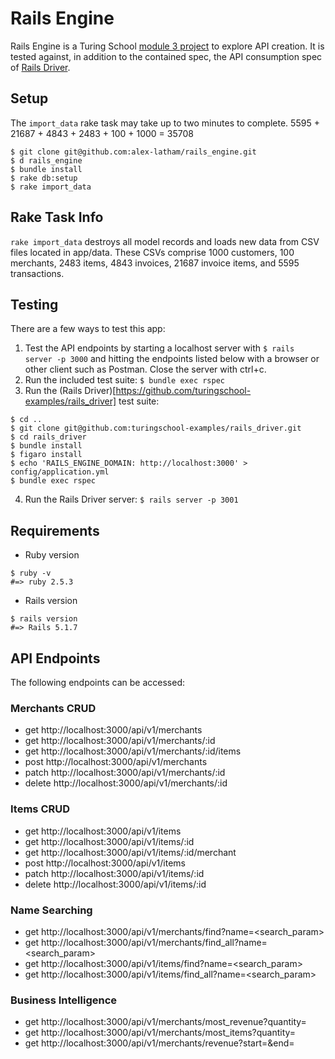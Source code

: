 # Rails Engine

Rails Engine is a Turing School [module 3 project](https://backend.turing.io/module3/projects/rails_engine/) to explore API creation. It is tested against, in addition to the contained spec, the API consumption spec of [Rails Driver](https://github.com/turingschool-examples/rails_driver).

## Setup
The `import_data` rake task may take up to two minutes to complete. 5595 + 21687 + 4843 + 2483 + 100 + 1000 = 35708
```
$ git clone git@github.com:alex-latham/rails_engine.git
$ d rails_engine
$ bundle install
$ rake db:setup
$ rake import_data
```

## Rake Task Info
`rake import_data` destroys all model records and loads new data from CSV files located in app/data. These CSVs comprise 1000 customers, 100 merchants, 2483 items, 4843 invoices, 21687 invoice items, and 5595 transactions.

## Testing
There are a few ways to test this app:
1. Test the API endpoints by starting a localhost server with `$ rails server -p 3000` and hitting the endpoints listed below with a browser or other client such as Postman. Close the server with ctrl+c.
2. Run the included test suite: `$ bundle exec rspec`
3. Run the (Rails Driver)[https://github.com/turingschool-examples/rails_driver] test suite:
```
$ cd ..
$ git clone git@github.com:turingschool-examples/rails_driver.git
$ cd rails_driver
$ bundle install
$ figaro install
$ echo 'RAILS_ENGINE_DOMAIN: http://localhost:3000' > config/application.yml
$ bundle exec rspec
```
4. Run the Rails Driver server:
`$ rails server -p 3001`

## Requirements
* Ruby version
```
$ ruby -v
#=> ruby 2.5.3
```

* Rails version
```
$ rails version
#=> Rails 5.1.7
```

## API Endpoints
The following endpoints can be accessed:
### Merchants CRUD
* get http://localhost:3000/api/v1/merchants
* get http://localhost:3000/api/v1/merchants/:id
* get http://localhost:3000/api/v1/merchants/:id/items
* post http://localhost:3000/api/v1/merchants
* patch http://localhost:3000/api/v1/merchants/:id
* delete http://localhost:3000/api/v1/merchants/:id
### Items CRUD
* get http://localhost:3000/api/v1/items
* get http://localhost:3000/api/v1/items/:id
* get http://localhost:3000/api/v1/items/:id/merchant
* post http://localhost:3000/api/v1/items
* patch http://localhost:3000/api/v1/items/:id
* delete http://localhost:3000/api/v1/items/:id
### Name Searching
* get http://localhost:3000/api/v1/merchants/find?name=<search_param>
* get http://localhost:3000/api/v1/merchants/find_all?name=<search_param>
* get http://localhost:3000/api/v1/items/find?name=<search_param>
* get http://localhost:3000/api/v1/items/find_all?name=<search_param>
### Business Intelligence
* get http://localhost:3000/api/v1/merchants/most_revenue?quantity=<number>
* get http://localhost:3000/api/v1/merchants/most_items?quantity=<number>
* get http://localhost:3000/api/v1/merchants/revenue?start=<YYYY-MM-DD>&end=<YYYY-MM-DD>
